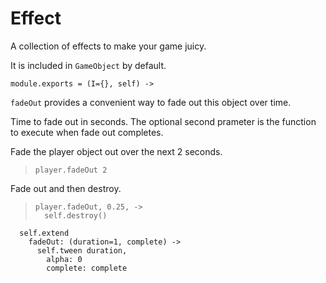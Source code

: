 Effect
======

A collection of effects to make your game juicy.

It is included in `GameObject` by default.

    module.exports = (I={}, self) ->

`fadeOut` provides a convenient way to fade out this object over time.

Time to fade out in seconds. The optional second prameter is the function to
execute when fade out completes.

Fade the player object out over the next 2 seconds.

>     player.fadeOut 2

Fade out and then destroy.

>     player.fadeOut, 0.25, ->
>       self.destroy()

      self.extend
        fadeOut: (duration=1, complete) ->
          self.tween duration,
            alpha: 0
            complete: complete

